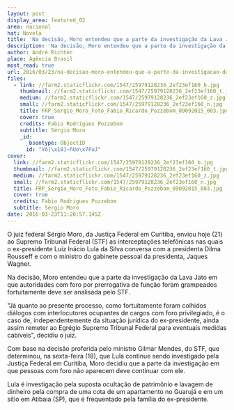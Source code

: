 ```yaml
---
layout: post
display_area: featured_02
area: nacional
hat: Novela
title: 'Na decisão, Moro entendeu que a parte da investigação da Lava Jato em que autoridades'
description: 'Na decisão, Moro entendeu que a parte da investigação da Lava Jato em que autoridades com foro por prerrogativa de funçã'
author: André Richter
place: Agência Brasil
most_read: true
url: 2016/03/23/na-decisao-moro-entendeu-que-a-parte-da-investigacao-da-lava-jato-em-que-autoridades/
files:
  - link: //farm2.staticflickr.com/1547/25979128236_2ef23ef160_b.jpg
    thumbnail: //farm2.staticflickr.com/1547/25979128236_2ef23ef160_t.jpg
    medium: //farm2.staticflickr.com/1547/25979128236_2ef23ef160_z.jpg
    small: //farm2.staticflickr.com/1547/25979128236_2ef23ef160_n.jpg
    title: FRP_Sergio_Moro_Foto_Fabio_Ricardo_Pozzebom_09092015_003.jpg
    cover: true
    credits: Fabio Rodrigues Pozzebom
    subtitle: Sérgio Moro
    _id:
      _bsontype: ObjectID
      id: "Vò|\x18]~ñUo\x7FuJ"
cover:
  link: //farm2.staticflickr.com/1547/25979128236_2ef23ef160_b.jpg
  thumbnail: //farm2.staticflickr.com/1547/25979128236_2ef23ef160_t.jpg
  medium: //farm2.staticflickr.com/1547/25979128236_2ef23ef160_z.jpg
  small: //farm2.staticflickr.com/1547/25979128236_2ef23ef160_n.jpg
  title: FRP_Sergio_Moro_Foto_Fabio_Ricardo_Pozzebom_09092015_003.jpg
  cover: true
  credits: Fabio Rodrigues Pozzebom
  subtitle: Sérgio Moro
date: 2016-03-23T11:20:57.145Z
---
```

<p>O juiz federal S&eacute;rgio Moro, da Justi&ccedil;a Federal em Curitiba, enviou hoje (21) ao Supremo Tribunal Federal (STF) as intercepta&ccedil;&otilde;es telef&ocirc;nicas nas quais o ex-presidente Luiz In&aacute;cio Lula da Silva conversa com a presidenta Dilma Rousseff e com o ministro do gabinete pessoal da presidenta, Jaques Wagner.</p>

<p>Na decis&atilde;o, Moro entendeu que a parte da investiga&ccedil;&atilde;o da Lava Jato em que autoridades com foro por prerrogativa de fun&ccedil;&atilde;o foram grampeados fortuitamente deve ser analisada pelo STF.</p>

<p>&quot;J&aacute; quanto ao presente processo, como fortuitamente foram colhidos di&aacute;logos com interlocutores ocupantes de cargos com foro privilegiado, &eacute; o caso de, independentemente da situa&ccedil;&atilde;o jur&iacute;dica do ex-presidente, ainda assim remeter ao Egr&eacute;gio Supremo Tribunal Federal para eventuais medidas cab&iacute;veis&quot;, decidiu o juiz.</p>

<p>Com base na decis&atilde;o proferida pelo ministro Gilmar Mendes, do STF, que determinou, na sexta-feira (18), que Lula continue sendo investigado pela Justi&ccedil;a Federal em Curitiba, Moro decidiu que a parte da investiga&ccedil;&atilde;o em que pessoas com foro n&atilde;o aparecem deve continuar com ele.</p>

<p>Lula &eacute; investiga&ccedil;&atilde;o pela suposta oculta&ccedil;&atilde;o de patrim&ocirc;nio e lavagem de dinheiro pela compra de uma cota de um apartamento no Guaruj&aacute; e em um s&iacute;tio em Atibaia (SP), que &eacute; frequentado pela fam&iacute;lia do ex-presidente.</p>

